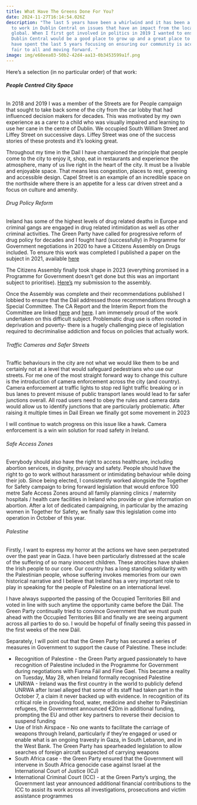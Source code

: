 ```yaml
---
title: What Have The Greens Done For You?
date: 2024-11-27T16:14:54.026Z
description: "The last 5 years have been a whirlwind and it has been a privilege
  to work in Dublin Central on issues that have an impact from the local to the
  global. When I first got involved in politics in 2019 I wanted to ensure that
  Dublin Central would be a good place to grow up and a great place to go out. I
  have spent the last 5 years focusing on ensuring our community is accessible,
  fair to all and moving forward. "
image: img/e68eea03-50b2-42d4-aa13-0b3453599a1f.png
---
```

Here’s a selection (in no particular order) of that work:

###### **People Centred City Space**

In 2018 and 2019 I was a member of the Streets are for People campaign that sought to take back some of the city from the car lobby that had influenced decision makers for decades. This was motivated by my own experience as a carer to a child who was visually impaired and learning to use her cane in the centre of Dublin. We occupied South William Street and Liffey Street on successive days. Liffey Street was one of the success stories of these protests and it’s looking great.<!--StartFragment-->

Throughout my time in the Dail I have championed the principle that people come to the city to enjoy it, shop, eat in restaurants and experience the atmosphere, many of us live right in the heart of the city. It must be a livable and enjoyable space. That means less congestion, places to rest, greening and accessible design. Capel Street is an example of an incredible space on the northside where there is an appetite for a less car driven street and a focus on culture and amenity.

###### Drug Policy Reform

Ireland has some of the highest levels of drug related deaths in Europe and criminal gangs are engaged in drug related intimidation as well as other criminal activities. The Green Party have called for progressive reform of drug policy for decades and I fought hard (successfully) in Programme for Government negotiations in 2020 to have a Citizens Assembly on Drugs included. To ensure this work was completed I published a paper on the subject in 2021, available [here](https://neasahourigan.com/post/position-paper-on-citizens-assembly-on-drugs/)

The Citizens Assembly finally took shape in 2023 (everything promised in a Programme for Government doesn’t get done but this was an important subject to prioritise). [Here’s](https://neasahourigan.com/post/position-paper-on-citizens-assembly-on-drugs/) my submission to the assembly.

Once the Assembly was complete and their recommendations published I lobbied to ensure that the Dáil addressed those recommendations through a Special Committee. The CA Report and the Interim Report from the Committee are linked [here](https://citizensassembly.ie/wp-content/uploads/CADU_Volume1.pdf) and [here](https://idpc.net/publications/2024/11/joint-committee-on-drugs-use-interim-report). I am immensely proud of the work undertaken on this difficult subject. Problematic drug use is often rooted in deprivation and poverty- there is a hugely challenging piece of legislation required to decriminalise addiction and focus on policies that actually work.

###### Traffic Cameras and Safer Streets

Traffic behaviours in the city are not what we would like them to be and certainly not at a level that would safeguard pedestrians who use our streets. For me one of the most straight forward way to change this culture is the introduction of camera enforcement across the city (and country). Camera enforcement at traffic lights to stop red light traffic breaking or in bus lanes to prevent misuse of public transport lanes would lead to far safer junctions overall. All road users need to obey the rules and camera data would allow us to identify junctions that are particularly problematic. After raising it multiple times in Dail Eirean we finally got some movement in 2023

I will continue to watch progress on this issue like a hawk. Camera enforcement is a win win solution for road safety in Ireland.

###### Safe Access Zones

Everybody should also have the right to access healthcare, including abortion services, in dignity, privacy and safety. People should have the right to go to work without harassment or intimidating behaviour while doing their job. Since being elected, I consistently worked alongside the Together for Safety campaign to bring forward legislation that would enforce 100 metre Safe Access Zones around all family planning clinics / maternity hospitals / health care facilities in Ireland who provide or give information on abortion. After a lot of dedicated campaigning, in particular by the amazing women in Together for Safety, we finally saw this legislation come into operation in October of this year.

###### Palestine

Firstly, I want to express my horror at the actions we have seen perpetrated over the past year in Gaza. I have been particularly distressed at the scale of the suffering of so many innocent children. These atrocities have shaken the Irish people to our core. Our country has a long standing solidarity with the Palestinian people, whose suffering invokes memories from our own historical narrative and I believe that Ireland has a very important role to play in speaking for the people of Palestine on an international level.

I have always supported the passing of the Occupied Territories Bill and voted in line with such anytime the opportunity came before the Dáil. The Green Party continually tried to convince Government that we must push ahead with the Occupied Territories Bill and finally we are seeing argument across all parties to do so. I would be hopeful of finally seeing this passed in the first weeks of the new Dáil.

Separately, I will point out that the Green Party has secured a series of measures in Government to support the cause of Palestine. These include:

* Recognition of Palestine - the Green Party argued passionately to have recognition of Palestine included in the Programme for Government during negotiations with Fianna Fáil and Fine Gael. This became a reality on Tuesday, May 28, when Ireland formally recognised Palestine
* UNRWA - Ireland was the first country in the world to publicly defend UNRWA after Israel alleged that some of its staff had taken part in the October 7, a claim it never backed up with evidence. In recognition of its critical role in providing food, water, medicine and shelter to Palestinian refugees, the Government announced €20m in additional funding, prompting the EU and other key partners to reverse their decision to suspend funding
* Use of Irish Airspace - No one wants to facilitate the carriage of weapons through Ireland, particularly if they’re engaged or used or enable what is an ongoing travesty in Gaza, in South Lebanon, and in the West Bank. The Green Party has spearheaded legislation to allow searches of foreign aircraft suspected of carrying weapons
* South Africa case - the Green Party ensured that the Government will intervene in South Africa genocide case against Israel at the International Court of Justice (ICJ)
* International Criminal Court (ICC) - at the Green Party’s urging, the Government last year announced additional financial contributions to the ICC to assist its work across all investigations, prosecutions and victim assistance programmes
